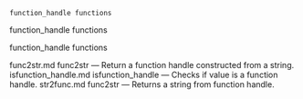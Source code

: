 

	
	function_handle functions

function_handle functions

function_handle functions


func2str.md func2str</a> &#8212; <span class = "refentry-description">Return a function handle constructed from a string.
isfunction_handle.md isfunction_handle</a> &#8212; <span class = "refentry-description">Checks if value is a function handle.
str2func.md func2str</a> &#8212; <span class = "refentry-description">Returns a string from function handle.



